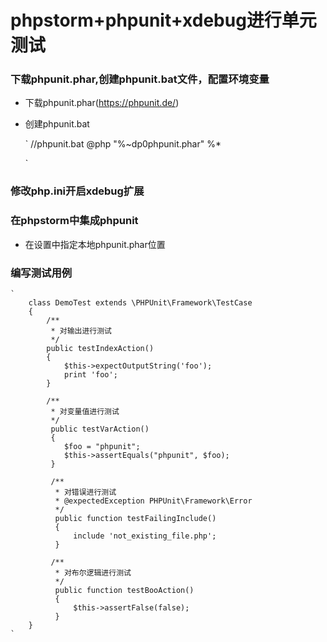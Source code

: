 # phpstorm+phpunit+xdebug进行单元测试

### 下载phpunit.phar,创建phpunit.bat文件，配置环境变量
* 下载phpunit.phar(https://phpunit.de/)

* 创建phpunit.bat

    `
        //phpunit.bat
        @php "%~dp0phpunit.phar" %*
        
    `
### 修改php.ini开启xdebug扩展

### 在phpstorm中集成phpunit
* 在设置中指定本地phpunit.phar位置

### 编写测试用例

    `
        class DemoTest extends \PHPUnit\Framework\TestCase
        {
            /**
             * 对输出进行测试
             */
            public testIndexAction()
            {
                $this->expectOutputString('foo');
                print 'foo';
            }
            
            /**
             * 对变量值进行测试
             */
             public testVarAction()
             {
                $foo = "phpunit";
                $this->assertEquals("phpunit", $foo);
             }
             
             /**
              * 对错误进行测试
              * @expectedException PHPUnit\Framework\Error
              */
              public function testFailingInclude()
              {
                  include 'not_existing_file.php';
              }
              
             /**
              * 对布尔逻辑进行测试
              */
              public function testBooAction()
              {
                  $this->assertFalse(false);
              }
        }
    `